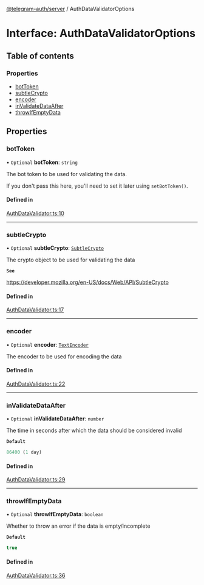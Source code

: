 [@telegram-auth/server](../README.md) / AuthDataValidatorOptions

# Interface: AuthDataValidatorOptions

## Table of contents

### Properties

- [botToken](AuthDataValidatorOptions.md#bottoken)
- [subtleCrypto](AuthDataValidatorOptions.md#subtlecrypto)
- [encoder](AuthDataValidatorOptions.md#encoder)
- [inValidateDataAfter](AuthDataValidatorOptions.md#invalidatedataafter)
- [throwIfEmptyData](AuthDataValidatorOptions.md#throwifemptydata)

## Properties

### botToken

• `Optional` **botToken**: `string`

The bot token to be used for validating the data.

If you don't pass this here, you'll need to set it later using `setBotToken()`.

#### Defined in

[AuthDataValidator.ts:10](https://github.com/manzoorwanijk/telegram-auth/blob/d84bbd25374d4a40c9b0166c23c16487f05d97de/packages/server/src/AuthDataValidator.ts#L10)

___

### subtleCrypto

• `Optional` **subtleCrypto**: [`SubtleCrypto`]( https://developer.mozilla.org/docs/Web/API/SubtleCrypto )

The crypto object to be used for validating the data

**`See`**

https://developer.mozilla.org/en-US/docs/Web/API/SubtleCrypto

#### Defined in

[AuthDataValidator.ts:17](https://github.com/manzoorwanijk/telegram-auth/blob/d84bbd25374d4a40c9b0166c23c16487f05d97de/packages/server/src/AuthDataValidator.ts#L17)

___

### encoder

• `Optional` **encoder**: [`TextEncoder`]( https://developer.mozilla.org/docs/Web/API/TextEncoder )

The encoder to be used for encoding the data

#### Defined in

[AuthDataValidator.ts:22](https://github.com/manzoorwanijk/telegram-auth/blob/d84bbd25374d4a40c9b0166c23c16487f05d97de/packages/server/src/AuthDataValidator.ts#L22)

___

### inValidateDataAfter

• `Optional` **inValidateDataAfter**: `number`

The time in seconds after which the data should be considered invalid

**`Default`**

```ts
86400 (1 day)
```

#### Defined in

[AuthDataValidator.ts:29](https://github.com/manzoorwanijk/telegram-auth/blob/d84bbd25374d4a40c9b0166c23c16487f05d97de/packages/server/src/AuthDataValidator.ts#L29)

___

### throwIfEmptyData

• `Optional` **throwIfEmptyData**: `boolean`

Whether to throw an error if the data is empty/incomplete

**`Default`**

```ts
true
```

#### Defined in

[AuthDataValidator.ts:36](https://github.com/manzoorwanijk/telegram-auth/blob/d84bbd25374d4a40c9b0166c23c16487f05d97de/packages/server/src/AuthDataValidator.ts#L36)
